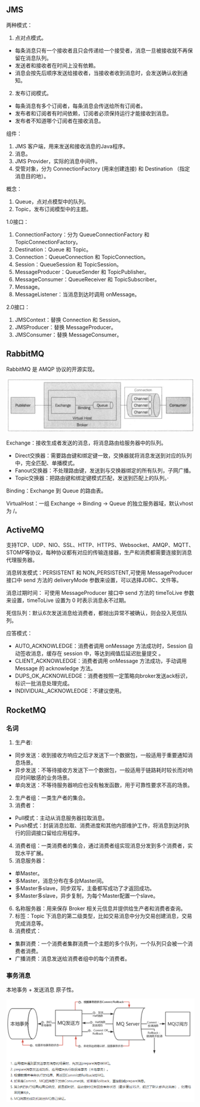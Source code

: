 ## JMS

两种模式：

1. 点对点模式。

* 每条消息只有一个接收者且只会传递给一个接受者，消息一旦被接收就不再保留在消息队列。
* 发送者和接收者在时间上没有依赖。
* 消息会按先后顺序发送给接收者，当接收者收到消息时，会发送确认收到通知。

2. 发布订阅模式。

* 每条消息有多个订阅者，每条消息会传送给所有订阅者。
* 发布者和订阅者有时间依赖，订阅者必须保持运行才能接收到消息。
* 发布者不知道哪个订阅者在接收消息。

组件：

1. JMS 客户端，用来发送和接收消息的Java程序。
2. 消息。
3. JMS Provider，实际的消息中间件。
4. 受管对象，分为 ConnectionFactory (用来创建连接) 和 Destination （指定消息目的地）。

概念：

1. Queue，点对点模型中的队列。
2. Topic，发布订阅模型中的主题。

1.0接口：

1. ConnectionFactory：分为 QueueConnectionFactory 和 TopicConnectionFactory。
2. Destination：Queue 和 Topic。
3. Connection：QueueConnection 和 TopicConnection。
4. Session：QueueSession 和 TopicSession。
5. MessageProducer：QueueSender 和 TopicPublisher。
6. MessageConsumer：QueueReceiver 和 TopicSubscriber。
7. Message。
8. MessageListener：当消息到达时调用 onMessage。

2.0接口：

1. JMSContext：替换 Connection 和 Session。
2. JMSProducer：替换 MessageProducer。
3. JMSConsumer：替换 MessageConsumer。

## RabbitMQ

RabbitMQ 是 AMQP 协议的开源实现。

![86.png](./assets/86.png)

Exchange：接收生成者发送的消息，将消息路由给服务器中的队列。

* Direct交换器：需要路由键和绑定键一致，交换器就将消息发送到对应的队列中，完全匹配、单播模式。
* Fanout交换器：不处理路由键，发送到与交换器绑定的所有队列，子网广播。
* Topic交换器：把路由键和绑定键模式匹配，发送到匹配上的队列。·

Binding：Exchange 到 Queue 的路由表。

VirtualHost：一组 Exchange -> Binding -> Queue 的独立服务器域，默认vhost为 /。

## ActiveMQ

支持TCP、UDP、NIO、SSL、HTTP、HTTPS、Websocket、AMQP、MQTT、STOMP等协议，每种协议都有对应的传输连接器，生产和消费都需要连接到消息代理服务器。

消息转发模式：PERSISTENT 和 NON_PERSISTENT,可使用 MessageProducer 接口中 send 方法的 deliveryMode 参数来设置，可以选择JDBC、文件等。

消息过期时间： 可使用 MessageProducer 接口中 send 方法的 timeToLive 参数来设置，timeToLive 设置为 0 时表示消息永不过期。

死信队列：默认6次发送消息给消费者，都抛出异常不被确认，则会投入死信队列。

应答模式：

* AUTO_ACKNOWLEDGE：消费者调用 onMessage 方法成功时，Session 自动签收消息，缓存在 session 中，等达到阀值后延迟批量提交 。
* CLIENT_ACKNOWLEDGE：消费者调用 onMessage 方法成功，手动调用 Message 的 acknowledge 方法。
* DUPS_OK_ACKNOWLEDGE：消费者按照一定策略向broker发送ack标识，标识一批消息处理完成。
* INDIVIDUAL_ACKNOWLEDGE：不建议使用。

## RocketMQ

### 名词

1. 生产者:

* 同步发送：收到接收方响应之后才发送下一个数据包，一般适用于重要通知消息场景。
* 异步发送：不等待接收方发送下一个数据包，一般适用于链路耗时较长而对响应时间敏感的业务场景。
* 单向发送：不等待服务器响应也没有触发函数，用于可靠性要求不高的场景。

2. 生产者组：一类生产者的集合。
3. 消费者：

* Pull模式：主动从消息服务器拉取消息。
* Push模式：封装消息拉取、消费进度和其他内部维护工作，将消息到达时执行的回调接口留给应用程序。

4. 消费者组：一类消费者的集合，通过消费者组实现消息分发到多个消费者，实现水平扩展。
5. 消息服务器：

* 单Master。
* 多Master，消息分布在多台Master间。
* 多Master多slave，同步双写，主备都写成功了才返回成功。
* 多Master多slave，异步复制，为每个Master配置一个slave。

6. 名称服务器：用来保存 Broker 相关元信息并提供给生产者和消费者查询。
7. 标签：Topic 下消息的第二级类型，比如交易消息中分为交易创建消息，交易完成消息等。
8. 消费模式：

* 集群消费：一个消费者集群消费一个主题的多个队列，一个队列只会被一个消费者消费。
* 广播消费：消息发送给消费者组中的每个消费者。

### 事务消息

本地事务 + 发送消息 原子性。

![87.png](./assets/87.png)
